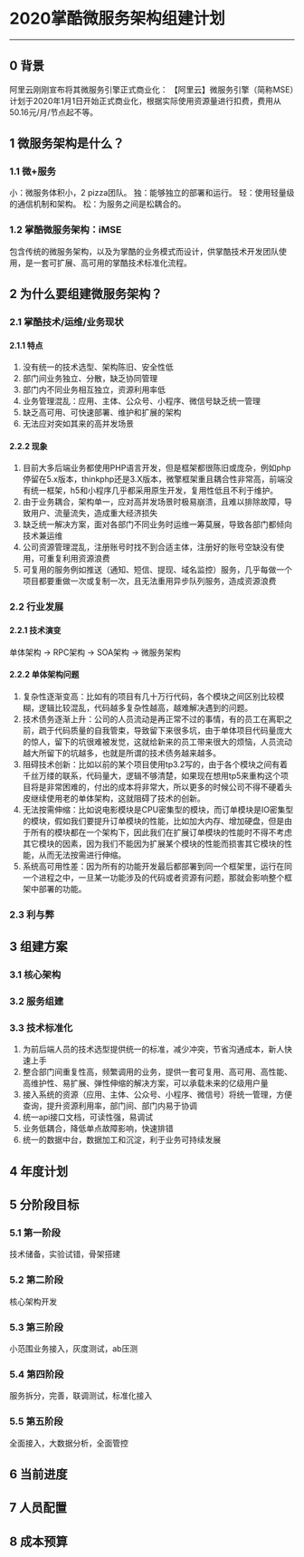 # 2020掌酷微服务架构组建计划
---
## 0 背景
阿里云刚刚宣布将其微服务引擎正式商业化：
【阿里云】微服务引擎（简称MSE）计划于2020年1月1日开始正式商业化，根据实际使用资源量进行扣费，费用从50.16元/月/节点起不等。

## 1 微服务架构是什么？
### 1.1 微+服务
小：微服务体积小，2 pizza团队。
独：能够独立的部署和运行。
轻：使用轻量级的通信机制和架构。
松：为服务之间是松耦合的。

### 1.2 掌酷微服务架构：iMSE
包含传统的微服务架构，以及为掌酷的业务模式而设计，供掌酷技术开发团队使用，是一套可扩展、高可用的掌酷技术标准化流程。

## 2 为什么要组建微服务架构？
### 2.1 掌酷技术/运维/业务现状
#### 2.1.1 特点
  1. 没有统一的技术选型、架构陈旧、安全性低
  2. 部门间业务独立、分散，缺乏协同管理
  3. 部门内不同业务相互独立，资源利用率低
  4. 业务管理混乱：应用、主体、公众号、小程序、微信号缺乏统一管理
  5. 缺乏高可用、可快速部署、维护和扩展的架构
  6. 无法应对突如其来的高并发场景
  
#### 2.2.2 现象
  1. 目前大多后端业务都使用PHP语言开发，但是框架都很陈旧或庞杂，例如php停留在5.x版本，thinkphp还是3.X版本，微擎框架重且耦合性非常高，前端没有统一框架，h5和小程序几乎都采用原生开发，复用性低且不利于维护。
  2. 由于业务耦合，架构单一，应对高并发场景时极易崩溃，且难以排除故障，导致用户、流量流失，造成重大经济损失
  3. 缺乏统一解决方案，面对各部门不同业务时运维一筹莫展，导致各部门都倾向技术兼运维
  4. 公司资源管理混乱，注册账号时找不到合适主体，注册好的账号空缺没有使用，可重复利用资源浪费
  5. 可复用的服务例如推送（通知、短信、提现、域名监控）服务，几乎每做一个项目都要重做一次或复制一次，且无法重用异步队列服务，造成资源浪费
  
### 2.2 行业发展
#### 2.2.1 技术演变
单体架构 → RPC架构 → SOA架构 → 微服务架构

#### 2.2.2 单体架构问题
  1. 复杂性逐渐变高：比如有的项目有几十万行代码，各个模块之间区别比较模糊，逻辑比较混乱，代码越多复杂性越高，越难解决遇到的问题。
  2. 技术债务逐渐上升：公司的人员流动是再正常不过的事情，有的员工在离职之前，疏于代码质量的自我管束，导致留下来很多坑，由于单体项目代码量庞大的惊人，留下的坑很难被发觉，这就给新来的员工带来很大的烦恼，人员流动越大所留下的坑越多，也就是所谓的技术债务越来越多。
  3. 阻碍技术创新：比如以前的某个项目使用tp3.2写的，由于各个模块之间有着千丝万缕的联系，代码量大，逻辑不够清楚，如果现在想用tp5来重构这个项目将是非常困难的，付出的成本将非常大，所以更多的时候公司不得不硬着头皮继续使用老的单体架构，这就阻碍了技术的创新。
  4. 无法按需伸缩：比如说电影模块是CPU密集型的模块，而订单模块是IO密集型的模块，假如我们要提升订单模块的性能，比如加大内存、增加硬盘，但是由于所有的模块都在一个架构下，因此我们在扩展订单模块的性能时不得不考虑其它模块的因素，因为我们不能因为扩展某个模块的性能而损害其它模块的性能，从而无法按需进行伸缩。
  5. 系统高可用性差：因为所有的功能开发最后都部署到同一个框架里，运行在同一个进程之中，一旦某一功能涉及的代码或者资源有问题，那就会影响整个框架中部署的功能。

### 2.3 利与弊

## 3 组建方案
### 3.1 核心架构
### 3.2 服务组建
### 3.3 技术标准化
  1. 为前后端人员的技术选型提供统一的标准，减少冲突，节省沟通成本，新人快速上手
  2. 整合部门间重复性高，频繁调用的业务，提供一套可复用、高可用、高性能、高维护性、易扩展、弹性伸缩的解决方案，可以承载未来的亿级用户量
  3. 接入系统的资源（应用、主体、公众号、小程序、微信号）将统一管理，方便查询，提升资源利用率，部门间、部门内易于协调
  4. 统一api接口文档，可读性强，易调试
  5. 业务低耦合，降低单点故障影响，快速排错
  6. 统一的数据中台，数据加工和沉淀，利于业务可持续发展

## 4 年度计划


## 5 分阶段目标
### 5.1 第一阶段
技术储备，实验试错，骨架搭建

### 5.2 第二阶段
核心架构开发

### 5.3 第三阶段
小范围业务接入，灰度测试，ab压测

### 5.4 第四阶段
服务拆分，完善，联调测试，标准化接入

### 5.5 第五阶段
全面接入，大数据分析，全面管控

## 6 当前进度

## 7 人员配置

## 8 成本预算
